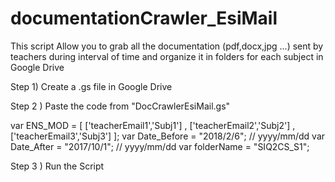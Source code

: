 # documentationCrawler_EsiMail

This script Allow you to grab all the documentation (pdf,docx,jpg ...) sent by teachers during interval of time and organize it in folders for each subject in Google Drive

Step 1) Create a .gs file in Google Drive

Step 2 ) Paste the code from "DocCrawlerEsiMail.gs"

var ENS_MOD = [ ['teacherEmail1','Subj1'] , ['teacherEmail2','Subj2'] , ['teacherEmail3','Subj3'] ];
var Date_Before = "2018/2/6"; // yyyy/mm/dd
var Date_After = "2017/10/1"; // yyyy/mm/dd
var folderName = "SIQ2CS_S1";

Step 3 ) Run the Script



